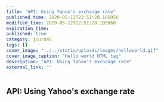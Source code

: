 ```yaml
---
title: "API: Using Yahoo's exchange rate"
published_time: 2020-05-12T22:51:28.105056
modified_time: 2020-05-12T22:51:28.105060
expiration_time: 
published: true
category: journal
tags: []
cover_image: "../../static/uploads/images/helloworld.gif"
cover_image_caption: "Hello world HTML tag"
description: "API: Using Yahoo's exchange rate"
external_link: ""
---
```


## API: Using Yahoo's exchange rate


